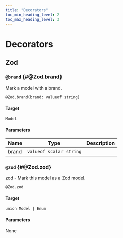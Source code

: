 ```yaml
---
title: "Decorators"
toc_min_heading_level: 2
toc_max_heading_level: 3
---
```


# Decorators

## Zod

### `@brand` {#@Zod.brand}

Mark a model with a brand.

```typespec
@Zod.brand(brand: valueof string)
```

#### Target

`Model`

#### Parameters

| Name  | Type                    | Description |
| ----- | ----------------------- | ----------- |
| brand | `valueof scalar string` |             |

### `@zod` {#@Zod.zod}

zod - Mark this model as a Zod model.

```typespec
@Zod.zod
```

#### Target

`union Model | Enum`

#### Parameters

None
